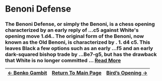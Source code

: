 # Benoni Defense

### The Benoni Defense, or simply the Benoni, is a chess opening characterized by an early reply of ...c5 against White's opening move 1.d4.. The original form of the Benoni, now known as the Old Benoni, is characterized by . 1. d4 c5. This leaves Black a few options such as an early ...f5 and an early dark-squared bishop trade by ...Be7-g5, but has the drawback that White is no longer committed ...  [Read More](https://en.wikipedia.org/wiki/Benoni_Defense)

|[<- Benko Gambit](BenkoGambit.md)|[Return To Main Page](index.md)|[Bird’s Opening ->](Bird’sOpening.md)|
|:----|:---:|----:|